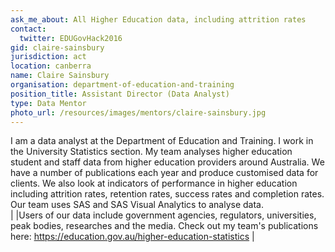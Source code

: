 ```yaml
---
ask_me_about: All Higher Education data, including attrition rates
contact:
  twitter: EDUGovHack2016
gid: claire-sainsbury
jurisdiction: act
location: canberra
name: Claire Sainsbury
organisation: department-of-education-and-training
position_title: Assistant Director (Data Analyst)
type: Data Mentor
photo_url: /resources/images/mentors/claire-sainsbury.jpg
---
```


I am a data analyst at the Department of Education and Training. I work in the University Statistics section. My team analyses higher education student and staff data from higher education providers around Australia. We have a number of publications each year and produce customised data for clients. We also look at indicators of performance in higher education including attrition rates, retention rates, success rates and completion rates. Our team uses SAS and SAS Visual Analytics to analyse data.   
|
|Users of our data include  government agencies, regulators, universities, peak bodies, researches and the media. Check out my team's publications here: https://education.gov.au/higher-education-statistics 
|